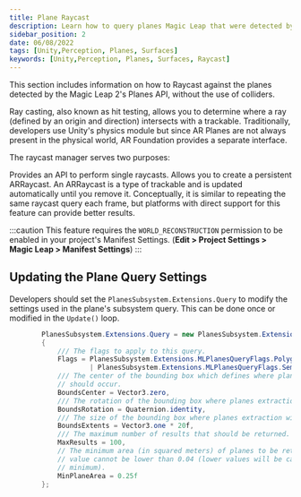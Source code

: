 ```yaml
---
title: Plane Raycast
description: Learn how to query planes Magic Leap that were detected by the Magic Leap.
sidebar_position: 2
date: 06/08/2022
tags: [Unity,Perception, Planes, Surfaces]
keywords: [Unity,Perception, Planes, Surfaces, Raycast]
---
```


This section includes information on how to Raycast against the planes detected by the Magic Leap 2's Planes API, without the use of colliders.



Ray casting, also known as hit testing, allows you to determine where a ray (defined by an origin and direction) intersects with a trackable. Traditionally, developers use Unity's physics module but since AR Planes are not always present in the physical world, AR Foundation provides a separate interface.

The raycast manager serves two purposes:

Provides an API to perform single raycasts.
Allows you to create a persistent ARRaycast. An ARRaycast is a type of trackable and is updated automatically until you remove it. Conceptually, it is similar to repeating the same raycast query each frame, but platforms with direct support for this feature can provide better results.


:::caution
This feature requires the `WORLD_RECONSTRUCTION` permission to be enabled in your project's Manifest Settings. (**Edit > Project Settings > Magic Leap > Manifest Settings**)
:::

## Updating the Plane Query Settings

Developers should set the `PlanesSubsystem.Extensions.Query` to modify the settings used in the plane's subsystem query. This can be done once or modified in the `Update()` loop.

```csharp
        PlanesSubsystem.Extensions.Query = new PlanesSubsystem.Extensions.PlanesQuery
        {
            /// The flags to apply to this query.
            Flags = PlanesSubsystem.Extensions.MLPlanesQueryFlags.Polygons 
                    | PlanesSubsystem.Extensions.MLPlanesQueryFlags.Semantic_All,
            /// The center of the bounding box which defines where planes extraction
            // should occur.
            BoundsCenter = Vector3.zero,
            /// The rotation of the bounding box where planes extraction will occur.
            BoundsRotation = Quaternion.identity,
            /// The size of the bounding box where planes extraction will occur.
            BoundsExtents = Vector3.one * 20f,
            /// The maximum number of results that should be returned.
            MaxResults = 100,
            // The minimum area (in squared meters) of planes to be returned. This
            // value cannot be lower than 0.04 (lower values will be capped to this
            // minimum).
            MinPlaneArea = 0.25f
        };
```

